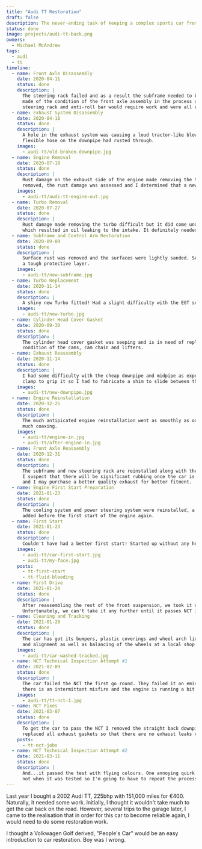 ```yaml
---
title: "Audi TT Restoration"
draft: false
description: The never-ending task of keeping a complex sports car from the early naughties on the road.
status: done
image: projects/audi-tt-back.png
owners:
  - Michael McAndrew
tags: 
  - audi
  - tt
timeline:
  - name: Front Axle Disassembly
    date: 2020-04-11
    status: done
    description: |
      The steering rack failed and as a result the subframe needed to be dropped to remove and replace it. An assessment was
      made of the condition of the front axle assembly in the process of doing this. I decided that the subframe, control arms,
      steering rack and anti-roll bar would require work and were all removed.
  - name: Exhaust System Disassembly
    date: 2020-04-18
    status: done
    description: |
      A hole in the exhaust system was causing a loud tractor-like blowing sound. I removed the exhaust system and found that the
      flexible hose on the downpipe had rusted through.
    images:
      - audi-tt/old-broken-downpipe.jpg
  - name: Engine Removal
    date: 2020-07-18
    status: done
    description: |
      Rust damage on the exhaust side of the engine made removing the turbo impossible without engine removal. After the engine was
      removed, the rust damage was assessed and I determined that a new turbo would be required.
    images:
      - audi-tt/audi-tt-engine-out.jpg
  - name: Turbo Removal
    date: 2020-07-27
    status: done
    description: |
      Rust damage made removing the turbo difficult but it did come undone. The turbo had significant shaft play and worn oil seals
      which resulted in oil leaking to the intake. It definitely needed replacing.
  - name: Subframe and Control Arm Restoration
    date: 2020-09-09
    status: done
    description: |
      Surface rust was removed and the surfaces were lightly sanded. Several coats of "Hammered Black" hammerite were applied to provide
      a tough protective layer.
    images:
      - audi-tt/new-subframe.jpg
  - name: Turbo Replacement
    date: 2020-11-14
    status: done
    description: |
      A shiny new Turbo fitted! Had a slight difficulty with the EGT sensor threads but nothing too major to report.
    images:
      - audi-tt/new-turbo.jpg
  - name: Cylinder Head Cover Gasket
    date: 2020-09-30
    status: done
    description: |
      The cylinder head cover gasket was seeping and is in need of replacement. It is also a good excuse to have a look at the
      condition of the cams, cam chain and lifters.
  - name: Exhaust Reassembly
    date: 2020-11-14
    status: done
    description: |
      I had some difficulty with the cheap downpipe and midpipe as expected. The midpipe was slightly too small to allow the exhaust
      clamp to grip it so I had to fabricate a shim to slide between the pipe and the clamp. Hopefully it doesn't blow too loudly.
    images:
      - audi-tt/new-downpipe.jpg
  - name: Engine Reinstallation
    date: 2020-12-25
    status: done
    description: |
      The much antipicated engine reinstallation went as smoothly as one could hope and went in on its new engine mounts without
      much coaxing.
    images:
      - audi-tt/engine-in.jpg
      - audi-tt/after-engine-in.jpg
  - name: Front Axle Reassembly
    date: 2020-12-31
    status: done
    description: |
      The subframe and new steering rack are reinstalled along with the exhaust adjustment. The exhaust is a very tight fit and
      I suspect that there will be significant rubbing once the car is on the ground. However, it will suffice for the first start
      and I may purchase a better quality exhaust for better fitment.
  - name: Engine First Start Preparation
    date: 2021-01-23
    status: done
    description: |
      The cooling system and power steering system were reinstalled, a once over of all fittings and hoses were completed and fluids
      added before the first start of the engine again.
  - name: First Start
    date: 2021-01-23
    status: done
    description: |
      Couldn't have had a better first start! Started up without any hesitation.
    images:
      - audi-tt/car-first-start.jpg
      - audi-tt/my-face.jpg
    posts:
      - tt-first-start
      - tt-fluid-bleeding
  - name: First Drive
    date: 2021-01-24
    status: done
    description: |
      After reassembling the rest of the front suspension, we took it out for a quick test on the driveway and it was perfect.
      Unfortunately, we can't take it any further until it passes NCT inspection.
  - name: Cleaning and Tracking
    date: 2021-01-28
    status: done
    description: |
      The car has got its bumpers, plastic coverings and wheel arch liners fitted back as well as rim inserts. It got a tracking
      and alignment as well as balancing of the wheels at a local shop and is now ready for the NCT.
    images:
      - audi-tt/car-washed-tracked.jpg
  - name: NCT Technical Inspection Attempt #1
    date: 2021-02-09
    status: done
    description: |
      The car failed the NCT the first go round. They failed it on emissions which is probably because there is no catalytic converter,
      there is an intermittant misfire and the engine is running a bit cold because the thermostat is open fully all the time.
    images:
      - audi-tt/tt-nct-1.jpg
  - name: NCT Fixes
    date: 2021-03-07
    status: done
    description: |
      To get the car to pass the NCT I removed the straight back downpipe, purchased a downpipe that fit the original catalytic converter,
      replaced all exhaust gaskets so that there are no exhaust leaks causing the engine to run rich and replaced the thermostat and temperature sensor.
    posts:
      - tt-nct-jobs
  - name: NCT Technical Inspection Attempt #2
    date: 2021-03-11
    status: done
    description: |
      And...it passed the test with flying colours. One annoying quirk of the NCT is that it's only given a valid cert until when the NCT was due,
      not when it was tested so I'm going to have to repeat the process again in November. Still 8 months of roadworthiness is not too bad.
---
```


Last year I bought a 2002 Audi TT, 225bhp with 151,000 miles for €400. Naturally, it needed some work. Initially, I thought it wouldn't take much to get the car back on the road. However, several trips to the garage later, I came to the realisation that in order for this car to become reliable again, I would need to do some restoration work.

I thought a Volkwagen Golf derived, "People's Car" would be an easy introduction to car restoration. Boy was I wrong.
